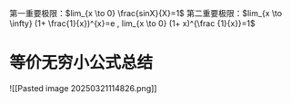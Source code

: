 第一重要极限：$lim_{x \to 0} \frac{sinX}{X}=1$
第二重要极限：$lim_{x \to \infty} (1+ \frac{1}{x})^{x}=e  , lim_{x \to 0} (1+ x)^{\frac {1}{x}}=1$

# 等价无穷小公式总结
![[Pasted image 20250321114826.png]]




